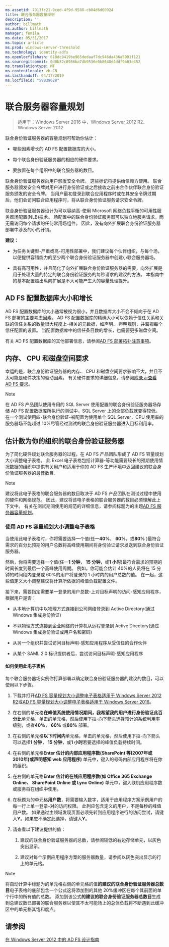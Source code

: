 ```yaml
---
ms.assetid: 7013fc21-9ced-4f9d-9588-cb04d6d60924
title: 联合服务器容量规划
description: ''
author: billmath
ms.author: billmath
manager: femila
ms.date: 05/31/2017
ms.topic: article
ms.prod: windows-server-threshold
ms.technology: identity-adfs
ms.openlocfilehash: 618dc9419be965dedaaf7dc946da436a5001f121
ms.sourcegitcommit: 0d0b32c8986ba7db9536e0b8648d4ddf9b03e452
ms.translationtype: MT
ms.contentlocale: zh-CN
ms.lasthandoff: 04/17/2019
ms.locfileid: "59839628"
---
```

# <a name="planning-for-federation-server-capacity"></a>联合服务器容量规划

>适用于：Windows Server 2016 中，Windows Server 2012 R2、 Windows Server 2012

联合身份验证服务器的容量规划可帮助你估计：  
  
-   哪些因素增长的 AD FS 配置数据库的大小。  
  
-   每个联合身份验证服务器的相应的硬件要求。  
  
-   要放置在每个组织中的联合服务器的数目。  
  
联合身份验证服务器向用户颁发安全令牌。 这些标记将提供给信赖方使用。 联合服务器颁发安全令牌对用户进行身份验证或之后接收之前由合作伙伴联合身份验证服务颁发的安全令牌。 当用户最初登录到联合应用程序时或在其安全令牌过期后，他们会访问联合应用程序时，将从联合身份验证服务请求安全令牌。  
  
联合身份验证服务器设计为可以容纳高\-使用 Microsoft 网络负载平衡的可用性服务器场配置\(NLB\)技术。 场配置中的联合身份验证服务器可以独立地服务请求，而无需访问每个请求的任何常用场组件。 因此，没有向外扩展联合身份验证服务器部署中涉及的小的开销。  
  
**建议：**  
  
-   为任务关键型\-严重或高\-可用性部署中，我们建议每个伙伴组织，与每个场，以便提供容错能力的至少两个联合身份验证服务器中创建小联合服务器场。  
  
-   具有高可用性，并且简化了向外扩展联合身份验证服务器的需要，向外扩展是用于处理大量的特定的联合身份验证服务的每秒请求的建议的方法。 本指南中的基本配置超出纵向扩展是不大可能产生大的容量处理提升。  
  
## <a name="ad-fs-configuration-database-size-and-growth"></a>AD FS 配置数据库大小和增长  
AD FS 配置数据库的大小通常被视为很小，并且数据库大小不会不倾向于在 AD FS 部署的主要考虑因素。  AD FS 配置数据库的精确大小可以依赖于信任关系和关联的信任关系的数量很大程度上\-相关的元数据，如声明、 声明规则，并监视每个信任配置的设置。 当配置数据库中的信任条目数的增长，也需要更多磁盘空间。  
  
有关 AD FS 配置数据库的其他部署信息，请参阅[AD FS 部署拓扑注意事项](AD-FS-Deployment-Topology-Considerations.md)。  
  
## <a name="memory-cpu-and-disk-space-requirements"></a>内存、 CPU 和磁盘空间要求  
幸运的是，联合身份验证服务器的内存、 CPU 和磁盘空间要求影响不大，并且不太可能是硬件决策的驱动因素。 有关硬件要求的详细信息，请参阅[附录 a:查看 AD FS 要求](Appendix-A--Reviewing-AD-FS-Requirements.md)。  
  
> [!NOTE]  
> 在 AD FS 产品团队使用专用的 SQL Server 使用配置的联合身份验证服务器场存储 AD FS 配置数据库所执行的测试中，SQL Server 上的全部负载就变得较低。 在一个测试使用四\-联合身份验证\-被配置为使用单个 SQL Server，CPU 使用率的服务器场不能超过 10%尽管经过测试的联合身份验证服务器进入目标利用率。  
  
## <a name="bk_estimatefs"></a>估计数为你的组织的联合身份验证服务器  
为了简化硬件规划联合服务器的过程，在 AD FS 产品团队形成了 AD FS 容量规划大小调整电子表格。 此 Excel 电子表格包括计算器\-等功能需要较长的预期使用情况数据的组织中提供有关用户和适用于你的 AD FS 生产环境中返回建议的联合身份验证服务器的最佳数目.  
  
> [!NOTE]  
> 建议将此电子表格的联合服务器的数目取决于 AD FS 产品团队在测试过程中使用的硬件和网络规范。 因此，建议将该电子表格的联合服务器的数目必须理解此上下文中。  有关在测试期间使用的规范的详细信息，请参阅标题为的主题[AD FS 服务器容量规划](Planning-for-AD-FS-Server-Capacity.md)。  
  
### <a name="using-the-ad-fs-capacity-planning-sizing-spreadsheet"></a>使用 AD FS 容量规划大小调整电子表格  
当使用此电子表格时，你将需要选择一个值\(任一**40%**， **60%**，或**80%** \)最符合需求的百分比预期的用户总数将高峰使用期间将身份验证请求发送到联合身份验证服务器。  
  
然后，你将需要选择一个值\(任一**1 分钟**， **15 分钟**，或**1 小时**\)最符合需求的预期的时间长度到最后一个高峰使用周期。 例如，你可能会估计 40%的人员将在 15 分钟的时间段内登录或 60%的用户将登录的 1 小时内的用户总数的值。 在一起，这些值定义大小调整建议将计算所依据的峰值负载配置文件。  
  
接下来，需要指定需要单一登录的用户总数\-上对目标声明的访问\-感知应用程序，根据用户是否：  
  
-   从本地计算机中以物理方式连接到公司网络登录到 Active Directory\(通过 Windows 集成身份验证\)  
  
-   不以物理方式连接到企业网络的计算机从远程登录到 Active Directory\(通过 Windows 集成身份验证或用户名和密码\)  
  
-   从另一个组织并尝试访问目标声明\-感知应用程序从受信任的合作伙伴  
  
-   从某个 SAML 2.0 标识提供者后，尝试访问目标声明\-感知应用程序  
  
#### <a name="how-to-use-this-spreadsheet"></a>如何使用此电子表格  
每个联合服务器场实例你打算部署以确定联合身份验证服务器的建议的数目，可以使用以下步骤。  
  
1.  下载并打开[AD FS 容量规划大小调整电子表格适用于 Windows Server 2012 R2](https://adfsdocs.blob.core.windows.net/adfs/ADFSCapacityPlanning.xlsx)或[AD FS 容量规划大小调整电子表格适用于 Windows Server 2016](https://adfsdocs.blob.core.windows.net/adfs/ADFSCapacity2016.xlsx)。
  
2.  在右侧的单元格**在峰值系统使用情况期间，我希望我的用户进行身份验证此百分比**单元格，单击的单元格，然后使用下拉\-向下箭头选择预计的系统利用率级别，或者**40%**， **60%** 或**80%** 部署。  
  
3.  在右侧的单元格**以下时间内**单元格，单击的单元格，然后使用下拉\-向下箭头可以选择**1 分钟**， **15 分钟**，或**1 小时**若要选择的峰值负载持续时间。  
  
4.  在右侧的单元格**Enter 估计的内部应用程序数\(SharePoint 等\(2007年或 2010年\)或声明感知 web 应用程序\)** 单元中，键入的号码内部应用程序将在你的组织。  
  
5.  在右侧的单元格**Enter 估计的在线应用程序数\(如 Office 365 Exchange Online、 SharePoint Online 或 Lync Online\)** 单元中，键入联机应用程序数或服务将在组织中使用。  
  
6.  在标题为的单元格**用户数**，将需要输入数字，适用于应用程序方案示例用户的每一行上单一登录\-对的访问权限。 此列应包含定义的用户，不是每秒的峰值用户数。 如果通过主领域发现页面必须先转到应用程序进行的访问尝试，请键入**Y**。如果您不确定此选择，请键入**Y**。  
  
7.  请查看以下建议提供的值：  
  
    1.  建议的联合身份验证服务器的总数，请参阅较低的右边存储单元，以灰色突出显示。  
  
    2.  建议对每个示例应用程序方案的服务器数量，请参阅以灰色突出显示的行上的单元格。  
  
> [!NOTE]  
> 将自动计算中标题为的单元格右侧的单元格的值**的建议的联合身份验证服务器总数目**电子表格的底部包含一个公式这将添加到的其他 20%缓冲区在每个其前面的单个行中的所有值的总数。 添加到该公式**的建议的联合身份验证服务器总数目**生成到总建议数已部署的联合服务器以使其不太可能场上的总体负载将不断遇到此缓冲区中的单元格其饱和度点。  
  
## <a name="see-also"></a>请参阅
[在 Windows Server 2012 中的 AD FS 设计指南](AD-FS-Design-Guide-in-Windows-Server-2012.md)
